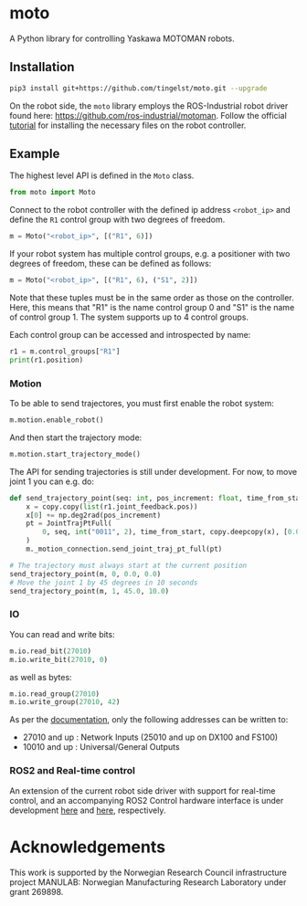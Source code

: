 # moto
A Python library for controlling Yaskawa MOTOMAN robots.

## Installation

```bash
pip3 install git+https://github.com/tingelst/moto.git --upgrade
```

On the robot side, the `moto` library employs the ROS-Industrial robot driver found here: https://github.com/ros-industrial/motoman. Follow the official [tutorial](http://wiki.ros.org/motoman_driver/Tutorials/indigo/InstallServer) for installing the necessary files on the robot controller. 

## Example

The highest level API is defined in the `Moto` class.

```python
from moto import Moto
```

Connect to the robot controller with the defined ip address `<robot_ip>` and define the `R1` control group with two degrees of freedom.

```python
m = Moto("<robot_ip>", [("R1", 6)]) 
```

If your robot system has multiple control groups, e.g. a positioner with two degrees of freedom, these can be defined as follows: 
```python
m = Moto("<robot_ip>", [("R1", 6), ("S1", 2)]) 
```
Note that these tuples must be in the same order as those on the controller. Here, this means that "R1" is the name control group 0 and "S1" is the name of control group 1. The system supports up to 4 control groups.

Each control group can be accessed and introspected by name:
```python
r1 = m.control_groups["R1"]
print(r1.position)
``` 

### Motion

To be able to send trajectores, you must first enable the robot system:
```python
m.motion.enable_robot()
```
And then start the trajectory mode:
```python
m.motion.start_trajectory_mode()
```

The API for sending trajectories is still under development. For now, to move joint 1 you can e.g. do:
```python
def send_trajectory_point(seq: int, pos_increment: float, time_from_start: float):
    x = copy.copy(list(r1.joint_feedback.pos))
    x[0] += np.deg2rad(pos_increment)
    pt = JointTrajPtFull(
        0, seq, int("0011", 2), time_from_start, copy.deepcopy(x), [0.0] * 10, [0.0] * 10
    )
    m._motion_connection.send_joint_traj_pt_full(pt)

# The trajectory must always start at the current position
send_trajectory_point(m, 0, 0.0, 0.0) 
# Move the joint 1 by 45 degrees in 10 seconds
send_trajectory_point(m, 1, 45.0, 10.0)
```

### IO

You can read and write bits:
```python
m.io.read_bit(27010)
m.io.write_bit(27010, 0)
```
as well as bytes:
```python
m.io.read_group(27010)
m.io.write_group(27010, 42)
```

As per the [documentation](https://github.com/ros-industrial/motoman/blob/591a09c5cb95378aafd02e77e45514cfac3a009d/motoman_msgs/srv/WriteSingleIO.srv#L9-L12), only the following addresses can be written to:
- 27010 and up : Network Inputs (25010 and up on DX100 and FS100)
- 10010 and up : Universal/General Outputs

### ROS2 and Real-time control

An extension of the current robot side driver with support for real-time control, and an accompanying ROS2 Control hardware interface is under development [here](https://github.com/tingelst/motoman) and [here](https://github.com/tingelst/motoman_hardware), respectively.

# Acknowledgements

This work is supported by the Norwegian Research Council infrastructure project MANULAB: Norwegian Manufacturing Research Laboratory under grant 269898.


